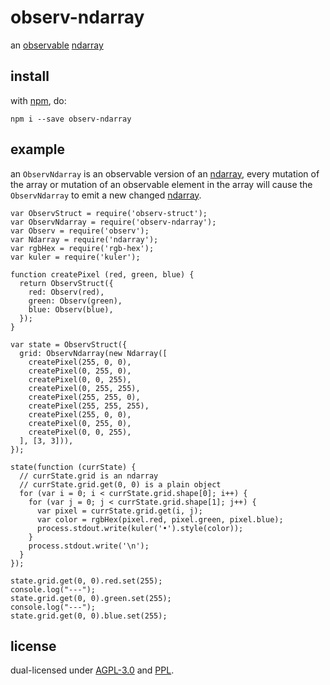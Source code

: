 # observ-ndarray

an [observable](http://npmjs.org/observ) [ndarray](http://npmjs.org/ndarray)

## install

with [npm](http://npmjs.org), do:

```
npm i --save observ-ndarray
```

## example

an `ObservNdarray` is an observable version of an [ndarray](http://npmjs.org/ndarray), every mutation of the array or mutation of an observable element in the array will cause the `ObservNdarray` to emit a new changed [ndarray](http://npmjs.org/ndarray).

```
var ObservStruct = require('observ-struct');
var ObservNdarray = require('observ-ndarray');
var Observ = require('observ');
var Ndarray = require('ndarray');
var rgbHex = require('rgb-hex');
var kuler = require('kuler');

function createPixel (red, green, blue) {
  return ObservStruct({
    red: Observ(red),
    green: Observ(green),
    blue: Observ(blue),
  });
}

var state = ObservStruct({
  grid: ObservNdarray(new Ndarray([
    createPixel(255, 0, 0),
    createPixel(0, 255, 0),
    createPixel(0, 0, 255),
    createPixel(0, 255, 255),
    createPixel(255, 255, 0),
    createPixel(255, 255, 255),
    createPixel(255, 0, 0),
    createPixel(0, 255, 0),
    createPixel(0, 0, 255),
  ], [3, 3])),
});

state(function (currState) {
  // currState.grid is an ndarray
  // currState.grid.get(0, 0) is a plain object
  for (var i = 0; i < currState.grid.shape[0]; i++) {
    for (var j = 0; j < currState.grid.shape[1]; j++) {
      var pixel = currState.grid.get(i, j);
      var color = rgbHex(pixel.red, pixel.green, pixel.blue);
      process.stdout.write(kuler('•').style(color));
    }
    process.stdout.write('\n');
  }
});

state.grid.get(0, 0).red.set(255);
console.log("---");
state.grid.get(0, 0).green.set(255);
console.log("---");
state.grid.get(0, 0).blue.set(255);
```

## license

dual-licensed under [AGPL-3.0](https://www.gnu.org/licenses/agpl-3.0.html) and [PPL](http://p2pfoundation.net/Peer_Production_License).
